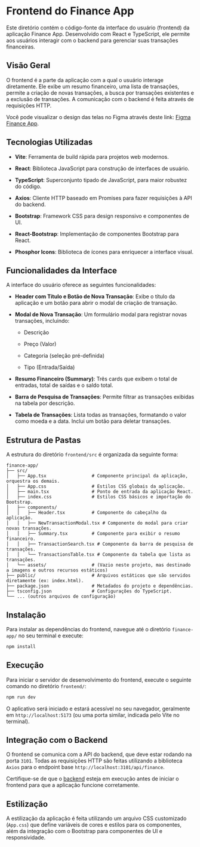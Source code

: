 # Frontend do Finance App

Este diretório contém o código-fonte da interface do usuário (frontend) da aplicação Finance App. Desenvolvido com React e TypeScript, ele permite aos usuários interagir com o backend para gerenciar suas transações financeiras.

## Visão Geral

O frontend é a parte da aplicação com a qual o usuário interage diretamente. Ele exibe um resumo financeiro, uma lista de transações, permite a criação de novas transações, a busca por transações existentes e a exclusão de transações. A comunicação com o backend é feita através de requisições HTTP.

Você pode visualizar o design das telas no Figma através deste link: [Figma Finance App](https://www.figma.com/design/h2TRwhZ5i5uRqtTFnQwf3h/Finance?node-id=0-1&p=f&t=ykHK93AvYuiMOUuS-0).

## Tecnologias Utilizadas

* **Vite**: Ferramenta de build rápida para projetos web modernos.

* **React**: Biblioteca JavaScript para construção de interfaces de usuário.

* **TypeScript**: Superconjunto tipado de JavaScript, para maior robustez do código.

* **Axios**: Cliente HTTP baseado em Promises para fazer requisições à API do backend.

* **Bootstrap**: Framework CSS para design responsivo e componentes de UI.

* **React-Bootstrap**: Implementação de componentes Bootstrap para React.

* **Phosphor Icons**: Biblioteca de ícones para enriquecer a interface visual.

## Funcionalidades da Interface

A interface do usuário oferece as seguintes funcionalidades:

* **Header com Título e Botão de Nova Transação**: Exibe o título da aplicação e um botão para abrir o modal de criação de transação.

* **Modal de Nova Transação**: Um formulário modal para registrar novas transações, incluindo:

  * Descrição

  * Preço (Valor)

  * Categoria (seleção pré-definida)

  * Tipo (Entrada/Saída)

* **Resumo Financeiro (Summary)**: Três cards que exibem o total de entradas, total de saídas e o saldo total.

* **Barra de Pesquisa de Transações**: Permite filtrar as transações exibidas na tabela por descrição.

* **Tabela de Transações**: Lista todas as transações, formatando o valor como moeda e a data. Inclui um botão para deletar transações.

## Estrutura de Pastas

A estrutura do diretório `frontend/src` é organizada da seguinte forma:

```
finance-app/
├── src/
│   ├── App.tsx                 # Componente principal da aplicação, orquestra os demais.
│   ├── App.css                 # Estilos CSS globais da aplicação.
│   ├── main.tsx                # Ponto de entrada da aplicação React.
│   ├── index.css               # Estilos CSS básicos e importação do Bootstrap.
│   ├── components/
│   │   ├── Header.tsx          # Componente do cabeçalho da aplicação.
│   │   ├── NewTransactionModal.tsx # Componente do modal para criar novas transações.
│   │   ├── Summary.tsx         # Componente para exibir o resumo financeiro.
│   │   ├── TransactionSearch.tsx # Componente da barra de pesquisa de transações.
│   │   └── TransactionsTable.tsx # Componente da tabela que lista as transações.
│   └── assets/                 # (Vazio neste projeto, mas destinado a imagens e outros recursos estáticos)
├── public/                     # Arquivos estáticos que são servidos diretamente (ex: index.html).
├── package.json                # Metadados do projeto e dependências.
├── tsconfig.json               # Configurações do TypeScript.
└── ... (outros arquivos de configuração)

```

## Instalação

Para instalar as dependências do frontend, navegue até o diretório `finance-app/` no seu terminal e execute:

```bash
npm install

```

## Execução

Para iniciar o servidor de desenvolvimento do frontend, execute o seguinte comando no diretório `frontend/`:

```bash
npm run dev

```

O aplicativo será iniciado e estará acessível no seu navegador, geralmente em `http://localhost:5173` (ou uma porta similar, indicada pelo Vite no terminal).

## Integração com o Backend

O frontend se comunica com a API do backend, que deve estar rodando na porta `3101`. Todas as requisições HTTP são feitas utilizando a biblioteca `Axios` para o endpoint base `http://localhost:3101/api/finance`.

Certifique-se de que o [backend](./backend/README.md) esteja em execução antes de iniciar o frontend para que a aplicação funcione corretamente.

## Estilização

A estilização da aplicação é feita utilizando um arquivo CSS customizado (`App.css`) que define variáveis de cores e estilos para os componentes, além da integração com o Bootstrap para componentes de UI e responsividade.